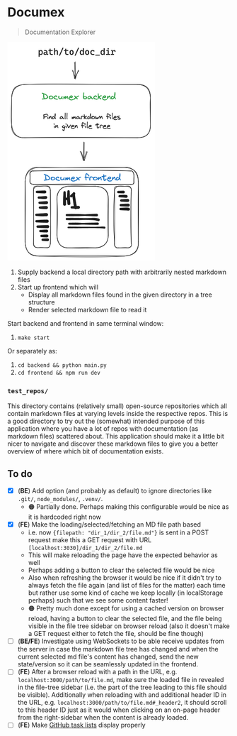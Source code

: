 # Documex

> Documentation Explorer

![img](./assets/documex_intro.png)

1. Supply backend a local directory path with arbitrarily nested markdown files
2. Start up frontend which will
    - Display all markdown files found in the given directory in a tree structure
    - Render selected markdown file to read it

Start backend and frontend in same terminal window:
1. `make start`

Or separately as:
1. `cd backend && python main.py`
2. `cd frontend && npm run dev`

### `test_repos/`

This directory contains (relatively small) open-source repositories which all
contain markdown files at varying levels inside the respective repos.
This is a good directory to try out the (somewhat) intended purpose of this
application where you have a lot of repos with documentation (as markdown files)
scattered about.
This application should make it a little bit nicer to navigate and discover
these markdown files to give you a better overview of where which bit of
documentation exists.

## To do

- [x] (**BE**) Add option (and probably as default) to ignore directories like
    `.git/`, `node_modules/`, `.venv/`.
    - 🟠 Partially done. Perhaps making this configurable would be nice
        as it is hardcoded right now
- [x] (**FE**) Make the loading/selected/fetching an MD file path based
    - i.e. now `{filepath: "dir_1/dir_2/file.md"}` is sent in a POST request
        make this a GET request with URL `[localhost:3030]/dir_1/dir_2/file.md`
    - This will make reloading the page have the expected behavior as well
    - Perhaps adding a button to clear the selected file would be nice
    - Also when refreshing the browser it would be nice if it didn't try to always
        fetch the file again (and list of files for the matter) each time but
        rather use some kind of cache we keep locally (in localStorage perhaps)
        such that we see some content faster!
    - 🟠 Pretty much done except for using a cached version on browser reload,
        having a button to clear the selected file,
        and the file being visible in the file tree sidebar on browser reload
        (also it doesn't make a GET request either to fetch the file, should be fine though)
- [ ] (**BE/FE**) Investigate using WebSockets to be able receive updates from the server
    in case the markdown file tree has changed and when the current selected
    md file's content has changed, send the new state/version so it can be
    seamlessly updated in the frontend.
- [ ] (**FE**) After a browser reload with a path in the URL, e.g.
    `localhost:3000/path/to/file.md`, make sure the loaded file in revealed
    in the file-tree sidebar (i.e. the part of the tree leading to this file
    should be visible). Additionally when reloading with and additional header
    ID in the URL, e.g. `localhost:3000/path/to/file.md#_header2`, it should
    scroll to this header ID just as it would when clicking on an on-page header
    from the right-sidebar when the content is already loaded.
- [ ] (**FE**) Make [GitHub task lists](https://docs.github.com/en/get-started/writing-on-github/working-with-advanced-formatting/about-task-lists) display properly

